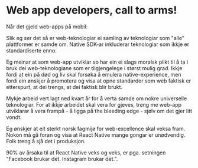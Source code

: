 
# Web app developers, call to arms!

Når det gjeld web-apps på mobil:

Slik eg ser det så er web-teknologiar ei samling av teknologiar som "alle" plattformer er samde om. Native SDK-ar inkluderar teknologiar som ikkje er standardiserte enno. 

Eg meinar at som web-app utviklar so har ein ei slags moralsk plikt til å ta i bruk dei web-teknologiane som er tilgjengelege i størst mulig grad. Ikkje fordi at ein på død og liv skal forsøka å emulera native-experience, men fordi ein ønskjer å promotera og visa at opne standarder som web faktisk er etterspurt, at dei trengs, at dei faktisk blir brukt. 

Mykje arbeid vert lagt ned kvart år for å verta samde om nokre universelle teknologiar. For at ikkje arbeidet skal vera for gjeves, treng me web-app utviklarar å vera frampå - å ligga på the bleeding edge - sjølv om det gjer litt vondt.

Eg ønskjer at eit sterkt norsk fagmijø for web-excellence skal veksa fram. Nokon må gå foran og visa at React Native mange gongar er unødvendig. Folk treng å sjå det i produksjon.

90% av årsaka til at React Native veks og veks, er pga. setningen "Facebook brukar det. Instagram brukar det.".